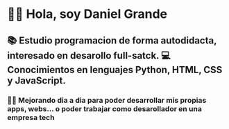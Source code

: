 # 🙌🏻 Hola, soy Daniel Grande

 ## 📚 Estudio programacion de forma autodidacta, interesado en desarollo full-satck. 💻 Conocimientos en lenguajes **Python**, **HTML**, **CSS** y **JavaScript**.

### 💪🏻 Mejorando dia a dia para poder desarrollar mis propias apps, webs... o poder trabajar como desarollador en una empresa tech
